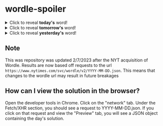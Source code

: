 # wordle-spoiler

<details>
  <summary>Click to reveal <b>today's</b> word!</summary>
  <br>
  <b> boast </b>
</details>

<details>
  <summary>Click to reveal <b>tomorrow's</b> word!</summary>
  <br>
  <b> scowl </b>
</details>

<details>
  <summary>Click to reveal <b>yesterday's</b> word!</summary>
  <br>
  <b> funky </b>
</details>

## Note
This was repository was updated 2/7/2023 after the NYT acquisition of Wordle. Results are now based off requests to the url `https://www.nytimes.com/svc/wordle/v2/YYYY-MM-DD.json`. This means that changes to the wordle url may result in future breakages

## How can I view the solution in the browser?
Open the developer tools in Chrome. Click on the "network" tab. Under the Fetch/XHR section, you should see a request to YYYY-MM-DD.json. If you click on that request and view the "Preview" tab, you will see a JSON object containing the day's solution.